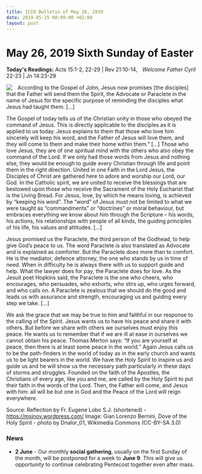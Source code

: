 ```yaml
---
title: ICCH Bulletin of May 26, 2019
date: 2019-05-25 08:09:00 +02:00
layout: post
---
```


# May 26, 2019 Sixth Sunday of Easter
<span style="float: right"><em>Welcome Father Cyril</em></span>
**Today's Readings:** Acts 15:1-2, 22-29 | Rev 21:10-14, 22-23 | Jn 14:23-29

<img style="float: left; margin-right: 1em;" src="https://upload.wikimedia.org/wikipedia/commons/thumb/e/e8/Rom%2C_Vatikan%2C_Basilika_St._Peter%2C_Die_Taube_des_Heiligen_Geistes_%28Cathedra_Petri%2C_Bernini%29.jpg/567px-Rom%2C_Vatikan%2C_Basilika_St._Peter%2C_Die_Taube_des_Heiligen_Geistes_%28Cathedra_Petri%2C_Bernini%29.jpg">

According to the Gospel of John, Jesus now promises [the disciples] that the Father will send them the Spirit, the Advocate or Paraclete in the name of Jesus for the specific purpose of reminding the disciples what Jesus had taught them. […]

The Gospel of today tells us of the Christian unity in those who obeyed the command of Jesus. This is directly applicable to the disciples as it is applied to us today. Jesus explains to them that those who love him sincerely will keep his word, and the Father of Jesus will love them, and they will come to them and make their home within them.” […] Those who love Jesus, they are of one spiritual mind with the others who also obey the command of the Lord. If we only had those words from Jesus and nothing else, they would be enough to guide every Christian through life and point them in the right direction. United in one Faith in the Lord Jesus, the Disciples of Christ are gathered here to adore and worship our Lord, our God. In the Catholic spirit, we are united to receive the blessings that are bestowed upon those who receive the Sacrament of the Holy Eucharist that is the Living Bread. For Jesus, love, by which he means loving, is achieved by “keeping his word”. The “word” of Jesus must not be limited to what we were taught as “commandments” or “doctrines” or moral behaviour, but embraces everything we know about him through the Scripture – his words, his actions, his relationships with people of all kinds, the guiding principles of his life, his values and attitudes. […]

Jesus promised us the Paraclete, the third person of the Godhead, to help give God’s peace to us. The word Paraclete is also translated as Advocate and is explained as comforter. But the Paraclete does more than to comfort. He is the mediator, defence attorney, the one who stands by us in time of need. When in difficulty he is always there with us to support guide and help. What the lawyer does for pay, the Paraclete does for love. As the Jesuit poet Hopkins said, the Paraclete is the one who cheers, who encourages, who persuades, who exhorts, who stirs up, who urges forward, and who calls on. A Paraclete is zealous that we should do the good and leads us with assurance and strength, encouraging us and guiding every step we take. […]

We ask the grace that we may be true to him and faithful in our response to the calling of the Spirit. Jesus wants us to have his peace and share it with others. But before we share with others we ourselves must enjoy this peace. He wants us to remember that if we are ill at ease in ourselves we cannot obtain his peace. Thomas Merton says: “If you are yourself at peace, then there is at least some peace in the world.” Again Jesus calls us to be the path-finders in the world of today as in the early church and wants us to be light bearers in the world. We have the Holy Spirit to inspire us and guide us and he will show us the necessary path particularly in these days of storms and struggles. Founded on the faith of the Apostles, the Christians of every age, like you and me, are called by the Holy Spirit to put their faith in the words of the Lord. Then, the Father will come, and Jesus with him: all will be but one in God and the Peace of the Lord will reign everywhere.

Source: Reflection by Fr. Eugene Lobo S.J. (shortened) - https://msjnov.wordpress.com/
Image: Gian Lorenzo Bernini, Dove of the Holy Spirit - photo by Dnalor_01, Wikimedia Commons (CC-BY-SA 3.0)

### News 

* **2 June** - Our monthly **social gathering**, usually on the first Sunday of the month, will be postponed for a week to **June 9**. This will give us opportunity to continue celebrating Pentecost together even after mass.
